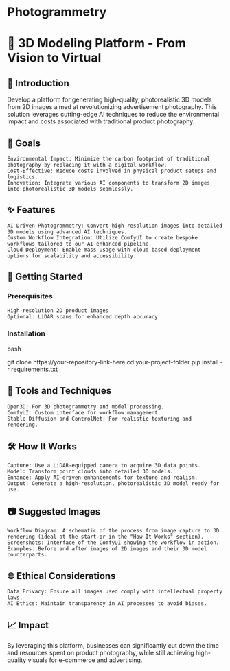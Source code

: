 # Photogrammetry
# 🌟 3D Modeling Platform - From Vision to Virtual
## 📖 Introduction

Develop a platform for generating high-quality, photorealistic 3D models from 2D images aimed at revolutionizing advertisement photography. This solution leverages cutting-edge AI techniques to reduce the environmental impact and costs associated with traditional product photography.

## 🎯 Goals

    Environmental Impact: Minimize the carbon footprint of traditional photography by replacing it with a digital workflow.
    Cost-Effective: Reduce costs involved in physical product setups and logistics.
    Innovation: Integrate various AI components to transform 2D images into photorealistic 3D models seamlessly.

## ✨ Features

    AI-Driven Photogrammetry: Convert high-resolution images into detailed 3D models using advanced AI techniques.
    Custom Workflow Integration: Utilize ComfyUI to create bespoke workflows tailored to our AI-enhanced pipeline.
    Cloud Deployment: Enable mass usage with cloud-based deployment options for scalability and accessibility.

## 🚀 Getting Started
### Prerequisites

    High-resolution 2D product images
    Optional: LiDAR scans for enhanced depth accuracy

### Installation

bash

git clone https://your-repository-link-here
cd your-project-folder
pip install -r requirements.txt

## 🧰 Tools and Techniques

    Open3D: For 3D photogrammetry and model processing.
    ComfyUI: Custom interface for workflow management.
    Stable Diffusion and ControlNet: For realistic texturing and rendering.

## 🛠 How It Works

    Capture: Use a LiDAR-equipped camera to acquire 3D data points.
    Model: Transform point clouds into detailed 3D models.
    Enhance: Apply AI-driven enhancements for texture and realism.
    Output: Generate a high-resolution, photorealistic 3D model ready for use.

## 📷 Suggested Images

    Workflow Diagram: A schematic of the process from image capture to 3D rendering (ideal at the start or in the "How It Works" section).
    Screenshots: Interface of the ComfyUI showing the workflow in action.
    Examples: Before and after images of 2D images and their 3D model counterparts.

## 🌐 Ethical Considerations

    Data Privacy: Ensure all images used comply with intellectual property laws.
    AI Ethics: Maintain transparency in AI processes to avoid biases.

## 📈 Impact

By leveraging this platform, businesses can significantly cut down the time and resources spent on product photography, while still achieving high-quality visuals for e-commerce and advertising.
